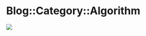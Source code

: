 # Blog::Category::Algorithm

![](https://ww2.sinaimg.cn/large/005BYqpgly1g01dwo3j72j308c01o080.jpg)
